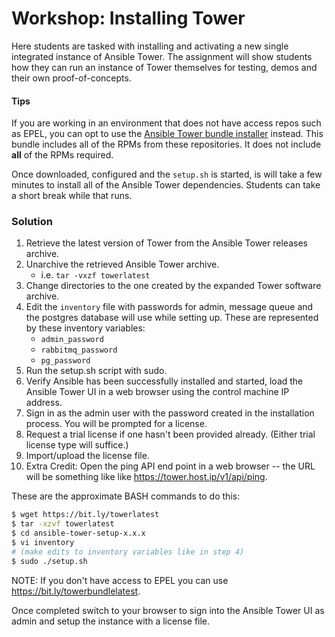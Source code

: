 # Workshop: Installing Tower

Here students are tasked with installing and activating a new single integrated instance of Ansible Tower. The assignment will show students how they can run an instance of Tower themselves for testing, demos and their own proof-of-concepts. 

#### Tips

If you are working in an environment that does not have access repos such as EPEL, you can opt to use the [Ansible Tower bundle installer](http://releases.ansible.com/ansible-tower/setup-bundle/ansible-tower-setup-bundle-latest.el7.tar.gz) instead. This bundle includes all of the RPMs from these repositories. It does not include **all** of the RPMs required.

Once downloaded, configured and the `setup.sh` is started, is will take a few minutes to install all of the Ansible Tower dependencies. Students can take a short break while that runs.

### Solution

1. Retrieve the latest version of Tower from the Ansible Tower releases archive.  
2. Unarchive the retrieved Ansible Tower archive.
    * i.e. `tar -vxzf towerlatest` 
3. Change directories to the one created by the expanded Tower software archive.
4. Edit the `inventory` file with passwords for admin, message queue and the postgres database will use while setting up. These are represented by these inventory variables:
    * `admin_password` 
    * `rabbitmq_password`
    * `pg_password`
5. Run the setup.sh script with sudo.
6. Verify Ansible has been successfully installed and started, load the Ansible Tower UI in a web browser using the control machine IP address. 
7. Sign in as the admin user with the password created in the installation process. You will be prompted for a license.
8. Request a trial license if one hasn't been provided already. (Either trial license type will suffice.)
9. Import/upload the license file.
10. Extra Credit: Open the ping API end point in a web browser -- the URL will be something like like https://tower.host.ip/v1/api/ping.

These are the approximate BASH commands to do this:

```bash
$ wget https://bit.ly/towerlatest
$ tar -xzvf towerlatest
$ cd ansible-tower-setup-x.x.x
$ vi inventory
# (make edits to inventory variables like in step 4)
$ sudo ./setup.sh
```

NOTE: If you don't have access to EPEL you can use https://bit.ly/towerbundlelatest.

Once completed switch to your browser to sign into the Ansible Tower UI as admin and setup the instance with a license file.
